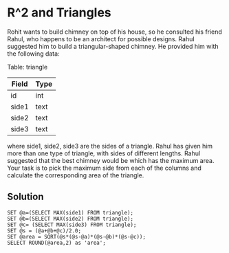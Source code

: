 #  R^2 and Triangles

Rohit wants to build chimney on top of his house, so he consulted his friend Rahul, who happens to be an architect for possible designs. Rahul suggested him to build a triangular-shaped chimney. He provided him with the following data:

Table: triangle

|Field|Type|
|---|---|
|id|int|
|side1|text|
|side2|text|
|side3|text|


where side1, side2, side3 are the sides of a triangle. Rahul has given him more than one type of triangle, with sides of different lengths. Rahul suggested that the best chimney would be which has the maximum area. Your task is to pick the maximum side from each of the columns and calculate the corresponding area of the triangle.

## Solution
```
SET @a=(SELECT MAX(side1) FROM triangle);
SET @b=(SELECT MAX(side2) FROM triangle);
SET @c= (SELECT MAX(side3) FROM triangle);
SET @s = (@a+@b+@c)/2.0;
SET @area = SQRT(@s*(@s-@a)*(@s-@b)*(@s-@c));
SELECT ROUND(@area,2) as 'area';
```

